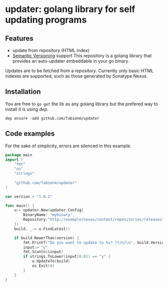# updater: golang library for self updating programs 

## Features

* update from repository (HTML index)
* [Semantic Versioning] support
This repository is a golang library that provides an auto-updater embeddable in your
go binary.

Updates are to be fetched from a *repository*. Currently only basic HTML indexes are
supported, such as those generated by Sonatype Nexus.

[Semantic Versioning]: https://semver.org/

## Installation

You are free to `go get` the lib as any golang library but the prefered way to
install it is using *dep*.

```
dep ensure -add github.com/fabienm/updater
```

## Code examples

For the sake of simplicity, errors are silenced in this example.

```go
package main
import (
	"fmt"
	"os"
	"strings"
	
	"github.com/fabienm/updater"
)

var version = "1.0.1"

func main() {
	u:= updater.New(updater.Config{
		BinaryName: "mybinary",
		Repository:"http://example/nexus/content/repositories/releases",
	})
	build, _:= u.FindLatest()

	if build.NewerThan(version) {
		fmt.Printf("Do you want to update to %s? [Y/n]\n", build.Version)
		input:= "y"
		fmt.Scanln(&input)
		if strings.ToLower(input[0:0]) == "y" {
			u.UpdateTo(build)
			os.Exit(0)
		} 
	}
}
```